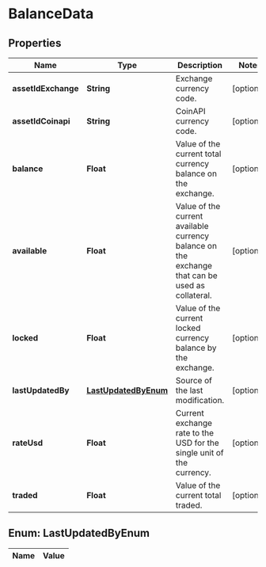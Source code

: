 

# BalanceData

## Properties

Name | Type | Description | Notes
------------ | ------------- | ------------- | -------------
**assetIdExchange** | **String** | Exchange currency code. |  [optional]
**assetIdCoinapi** | **String** | CoinAPI currency code. |  [optional]
**balance** | **Float** | Value of the current total currency balance on the exchange. |  [optional]
**available** | **Float** | Value of the current available currency balance on the exchange that can be used as collateral. |  [optional]
**locked** | **Float** | Value of the current locked currency balance by the exchange. |  [optional]
**lastUpdatedBy** | [**LastUpdatedByEnum**](#LastUpdatedByEnum) | Source of the last modification.  |  [optional]
**rateUsd** | **Float** | Current exchange rate to the USD for the single unit of the currency.  |  [optional]
**traded** | **Float** | Value of the current total traded. |  [optional]


## Enum: LastUpdatedByEnum

Name | Value
---- | -----




